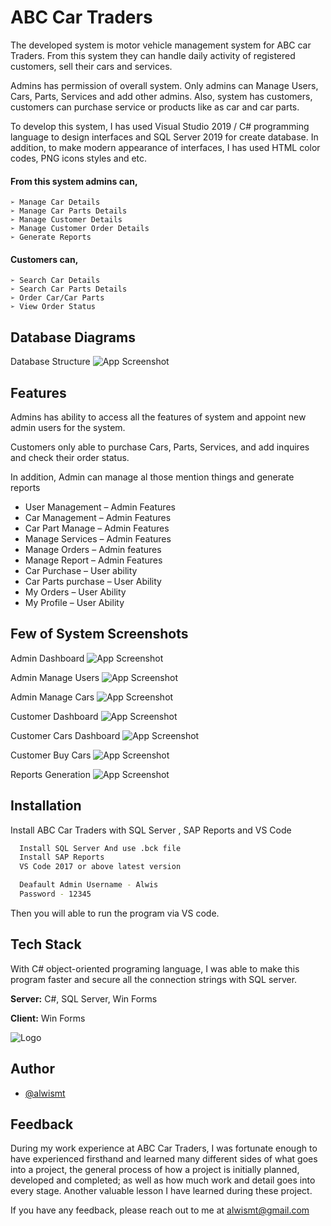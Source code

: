 
# ABC Car Traders

The developed system is motor vehicle management system for ABC car Traders. From this system they can handle daily activity of registered customers, sell their cars and services. 

Admins has permission of overall system. Only admins can Manage Users, Cars, Parts, Services and add other admins. Also, system has customers, customers can purchase service or products like as car and car parts.

To develop this system, I has used Visual Studio 2019 / C# programming language to design interfaces and SQL Server 2019 for create database. In addition, to make modern appearance of interfaces, I has used HTML color codes, PNG icons styles and etc.


#### From this system admins can,

    ➢ Manage Car Details
    ➢ Manage Car Parts Details
    ➢ Manage Customer Details
    ➢ Manage Customer Order Details
    ➢ Generate Reports

#### Customers can,
    ➢ Search Car Details
    ➢ Search Car Parts Details
    ➢ Order Car/Car Parts
    ➢ View Order Status


## Database Diagrams

Database Structure
![App Screenshot](https://raw.githubusercontent.com/alwismt/ABC-Car-Traders/main/Assets/data%20diagram.png)





## Features
Admins has ability to access all the features of system and appoint new admin users for the system.

Customers only able to purchase Cars, Parts, Services, and add inquires and check their order
status. 

In addition, Admin can manage al those mention things and generate reports

- User Management – Admin Features
- Car Management – Admin Features
- Car Part Manage – Admin Features
- Manage Services – Admin Features
- Manage Orders – Admin features
- Manage Report – Admin Features
- Car Purchase – User ability
- Car Parts purchase – User Ability
- My Orders – User Ability
- My Profile – User Ability


## Few of System Screenshots

Admin Dashboard
![App Screenshot](https://raw.githubusercontent.com/alwismt/ABC-Car-Traders/main/Assets/AdminDashboard.png)


Admin Manage Users
![App Screenshot](https://raw.githubusercontent.com/alwismt/ABC-Car-Traders/main/Assets/AdminManageUser.png)


Admin Manage Cars
![App Screenshot](https://raw.githubusercontent.com/alwismt/ABC-Car-Traders/main/Assets/AdminManageCar.png)

Customer Dashboard
![App Screenshot](https://raw.githubusercontent.com/alwismt/ABC-Car-Traders/main/Assets/UserDashboard.png)


Customer Cars Dashboard
![App Screenshot](https://raw.githubusercontent.com/alwismt/ABC-Car-Traders/main/Assets/UserCarPurchase.png)


Customer Buy Cars
![App Screenshot](https://raw.githubusercontent.com/alwismt/ABC-Car-Traders/main/Assets/UserBuyCar.png)


Reports Generation
![App Screenshot](https://raw.githubusercontent.com/alwismt/ABC-Car-Traders/main/Assets/reports.png)





## Installation

Install ABC Car Traders with SQL Server , SAP Reports and VS Code

```bash
  Install SQL Server And use .bck file
  Install SAP Reports
  VS Code 2017 or above latest version

  Deafault Admin Username - Alwis
  Password - 12345
```

Then you will able to run the program via VS code.   
## Tech Stack

With C# object-oriented programing language, I was able to make this program faster and secure
all the connection strings with SQL server.

**Server:** C#, SQL Server, Win Forms

**Client:** Win Forms


![Logo](https://raw.githubusercontent.com/alwismt/ABC-Car-Traders/main/Assets/logo1.png)




## Author

- [@alwismt](https://github.com/alwismt)


## Feedback

During my work experience at ABC Car Traders, I was fortunate enough to have experienced firsthand and learned many different sides of what goes into a project, the general process of how a project is initially planned, developed and completed; as well as how much work and detail goes into every stage. Another valuable lesson I have learned during these project. 

If you have any feedback, please reach out to me at alwismt@gmail.com

